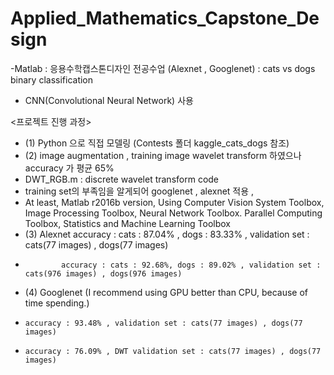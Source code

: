 # Applied_Mathematics_Capstone_Design


-Matlab : 응용수학캡스톤디자인 전공수업 (Alexnet , Googlenet) : cats vs dogs binary classification 
- CNN(Convolutional Neural Network) 사용

 <프로젝트 진행 과정>
 - (1) Python 으로 직접 모델링 (Contests 폴더 kaggle_cats_dogs 참조)
 - (2) image augmentation , training image wavelet transform 하였으나 accuracy 가 평균 65%
 - DWT_RGB.m : discrete wavelet transform code
 - training set의 부족임을 알게되어 googlenet , alexnet 적용 , 
 - At least, Matlab r2016b version, Using Computer Vision System Toolbox, Image Processing Toolbox, Neural Network Toolbox. Parallel Computing Toolbox, Statistics and Machine Learning Toolbox
 - (3) Alexnet accuracy : cats : 87.04% , dogs : 83.33% , validation set : cats(77 images) , dogs(77 images)
 -             accuracy : cats : 92.68%, dogs : 89.02% , validation set : cats(976 images) , dogs(976 images)
 - (4) Googlenet (I recommend using GPU better than CPU, because of time spending.) 
 -     accuracy : 93.48% , validation set : cats(77 images) , dogs(77 images)
 -     accuracy : 76.09% , DWT validation set : cats(77 images) , dogs(77 images)
